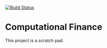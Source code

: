 [![Build Status](https://travis-ci.org/cs765/cs765.svg?branch=master)](https://travis-ci.org/cs765/cs765)

Computational Finance
=====================

This project is a scratch pad.